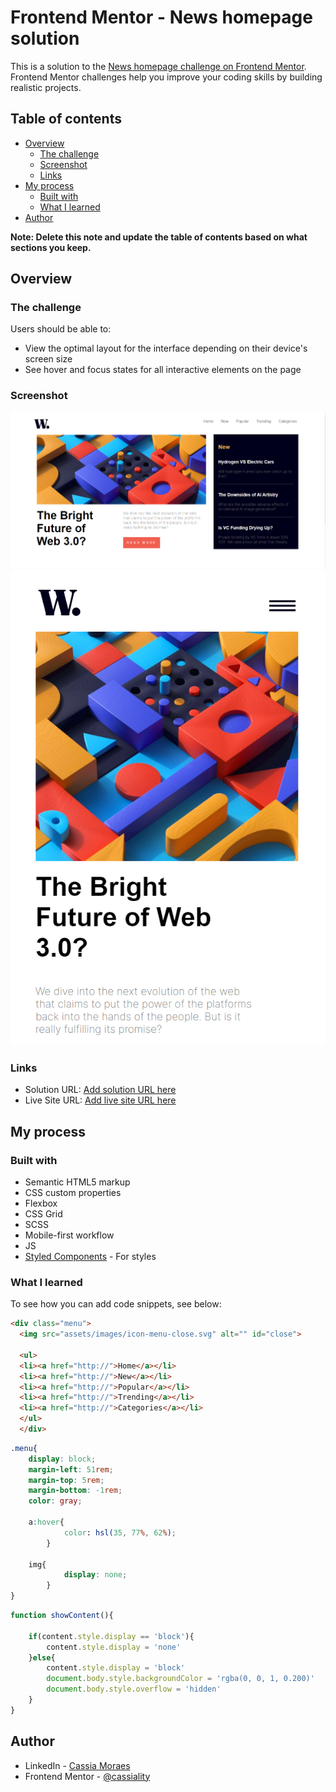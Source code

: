 # Frontend Mentor - News homepage solution

This is a solution to the [News homepage challenge on Frontend Mentor](https://www.frontendmentor.io/challenges/news-homepage-H6SWTa1MFl). Frontend Mentor challenges help you improve your coding skills by building realistic projects. 

## Table of contents

- [Overview](#overview)
  - [The challenge](#the-challenge)
  - [Screenshot](#screenshot)
  - [Links](#links)
- [My process](#my-process)
  - [Built with](#built-with)
  - [What I learned](#what-i-learned)
- [Author](#author)

**Note: Delete this note and update the table of contents based on what sections you keep.**

## Overview

### The challenge

Users should be able to:

- View the optimal layout for the interface depending on their device's screen size
- See hover and focus states for all interactive elements on the page

### Screenshot

![](./desktop.PNG)![](./mobile.PNG)

### Links

- Solution URL: [Add solution URL here](https://github.com/cassiamoraes/New-HomePage)
- Live Site URL: [Add live site URL here](https://your-live-site-url.com)

## My process

### Built with

- Semantic HTML5 markup
- CSS custom properties
- Flexbox
- CSS Grid
- SCSS
- Mobile-first workflow
- JS
- [Styled Components](https://styled-components.com/) - For styles

### What I learned

To see how you can add code snippets, see below:

```html
<div class="menu">
  <img src="assets/images/icon-menu-close.svg" alt="" id="close">
  
  <ul>
  <li><a href="http://">Home</a></li>
  <li><a href="http://">New</a></li>
  <li><a href="http://">Popular</a></li>
  <li><a href="http://">Trending</a></li>
  <li><a href="http://">Categories</a></li>
  </ul>
  </div>
```
```css
.menu{
    display: block;
    margin-left: 51rem;
    margin-top: 5rem;
    margin-bottom: -1rem;
    color: gray;

    a:hover{
            color: hsl(35, 77%, 62%);
        }

    img{
            display: none;
        }
}
```
```js
function showContent(){

    if(content.style.display == 'block'){
        content.style.display = 'none'
    }else{
        content.style.display = 'block'
        document.body.style.backgroundColor = 'rgba(0, 0, 1, 0.200)'
        document.body.style.overflow = 'hidden'        
    }
}
```
## Author

- LinkedIn - [Cassia Moraes](https://www.linkedin.com/in/cassia-moraes-797797139)
- Frontend Mentor - [@cassiality](https://www.frontendmentor.io/profile/cassiality)
